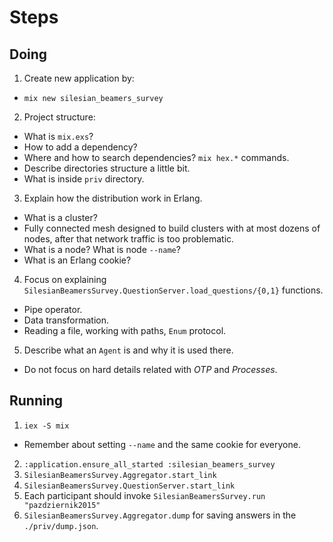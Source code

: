 # Steps

## Doing

1. Create new application by:
  - `mix new silesian_beamers_survey`
2. Project structure:
  - What is `mix.exs`?
  - How to add a dependency?
  - Where and how to search dependencies? `mix hex.*` commands.
  - Describe directories structure a little bit.
  - What is inside `priv` directory.
3. Explain how the distribution work in Erlang.
  - What is a cluster?
  - Fully connected mesh designed to build clusters with at most dozens of nodes, after that network traffic is too problematic.
  - What is a node? What is node `--name`?
  - What is an Erlang cookie?
4. Focus on explaining `SilesianBeamersSurvey.QuestionServer.load_questions/{0,1}` functions.
  - Pipe operator.
  - Data transformation.
  - Reading a file, working with paths, `Enum` protocol.
5. Describe what an `Agent` is and why it is used there.
  - Do not focus on hard details related with *OTP* and *Processes*.

## Running

1. `iex -S mix`
  - Remember about setting `--name` and the same cookie for everyone.
2. `:application.ensure_all_started :silesian_beamers_survey`
3. `SilesianBeamersSurvey.Aggregator.start_link`
4. `SilesianBeamersSurvey.QuestionServer.start_link`
5. Each participant should invoke `SilesianBeamersSurvey.run "pazdziernik2015"`
6. `SilesianBeamersSurvey.Aggregator.dump` for saving answers in the `./priv/dump.json`.
